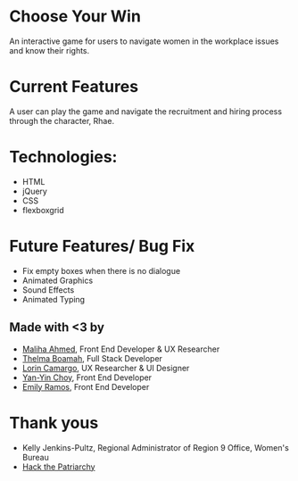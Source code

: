 # Choose Your Win

An interactive game for users to navigate women in the workplace issues and know their rights. 

# Current Features
A user can play the game and navigate the recruitment and hiring process through the character, Rhae.

# Technologies:
* HTML 
* jQuery
* CSS
* flexboxgrid


# Future Features/ Bug Fix
* Fix empty boxes when there is no dialogue
* Animated Graphics
* Sound Effects
* Animated Typing 

## Made with <3 by

* [Maliha Ahmed](https://github.com/mazahmed), Front End Developer & UX Researcher
* [Thelma Boamah](https://github.com/tboamah), Full Stack Developer
* [Lorin Camargo](https://www.github.com/lorincamargo), UX Researcher & UI Designer
* [Yan-Yin Choy](https://github.com/ychoy), Front End Developer
* [Emily Ramos](https://github.com/EngineerEmily), Front End Developer

# Thank yous
* Kelly Jenkins-Pultz, Regional Administrator of Region 9 Office, Women's Bureau
* [Hack the Patriarchy](http://hackthepatriarchy.com) 

